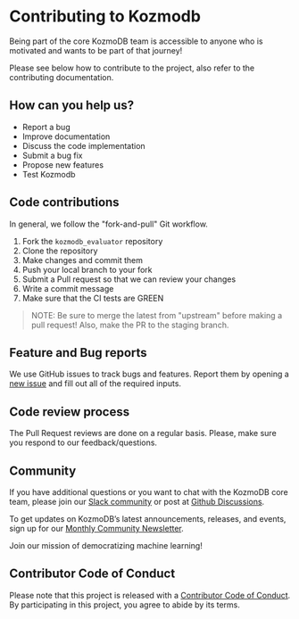 # Contributing to Kozmodb

Being part of the core KozmoDB team is accessible to anyone who is motivated and wants to be part of that journey!

Please see below how to contribute to the project, also refer to the contributing documentation.

## How can you help us?

* Report a bug
* Improve documentation
* Discuss the code implementation
* Submit a bug fix
* Propose new features
* Test Kozmodb

## Code contributions

In general, we follow the "fork-and-pull" Git workflow.
1. Fork the `kozmodb_evaluator` repository
2. Clone the repository
3. Make changes and commit them
4. Push your local branch to your fork
5. Submit a Pull request so that we can review your changes
6. Write a commit message
7. Make sure that the CI tests are GREEN

> NOTE: Be sure to merge the latest from "upstream" before making a pull request! Also, make the PR to the staging branch.

## Feature and Bug reports

We use GitHub issues to track bugs and features. Report them by opening a [new issue](https://github.com/digitranslab/kozmodb_evaluator/issues/new) and fill out all of the required inputs.

## Code review process

The Pull Request reviews are done on a regular basis. Please, make sure you respond to our feedback/questions.

## Community

If you have additional questions or you want to chat with the KozmoDB core team, please join our [Slack community](https://join.slack.com/t/kozmodbcommunity/shared_invite/zt-o8mrmx3l-5ai~5H66s6wlxFfBMVI6wQ) or post at [Github Discussions](https://github.com/digitranslab/kozmodb_evaluator/discussions).
 
To get updates on KozmoDB’s latest announcements, releases, and events, sign up for our [Monthly Community Newsletter](https://kozmodb.com/newsletter/?utm_medium=community&utm_source=github&utm_campaign=kozmodb%20repo).

Join our mission of democratizing machine learning!

## Contributor Code of Conduct

Please note that this project is released with a [Contributor Code of Conduct](https://github.com/digitranslab/kozmodb_evaluator/blob/staging/CODE_OF_CONDUCT.md). By participating in this project, you agree to abide by its terms.

